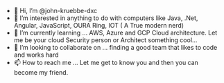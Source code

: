 - 👋 Hi, I’m @john-kruebbe-dxc
- 👀 I’m interested in anything to do with computers like Java, .Net, Angular, JavaScript, OURA Ring, IOT  ( A True modern nerd)
- 🌱 I’m currently learning ... AWS, Azure and GCP Cloud architecture.  Let me be your cloud Security person or Architect something cool...
- 💞️ I’m looking to collaborate on ...  finding a good team that likes to code and works hard
- 📫 How to reach me ... Let me get to know you and then you can become my friend.

<!---
john-kruebbe-dxc/john-kruebbe-dxc is a ✨ special ✨ repository because its `README.md` (this file) appears on your GitHub profile.
You can click the Preview link to take a look at your changes.
--->
